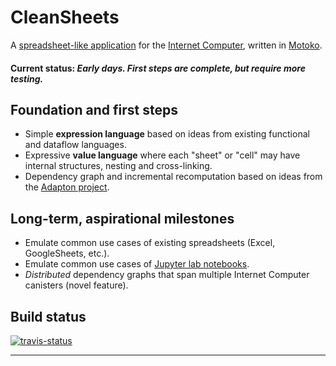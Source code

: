 
CleanSheets
===============================================

A [spreadsheet-like application](https://en.wikipedia.org/wiki/Spreadsheet) for the [Internet Computer](https://dfinity.org/faq/what-is-the-internet-computer), written in [Motoko](https://dfinity.org/faq/what-is-motoko).

#### Current status: _Early days.  First steps are complete, but require more testing._

Foundation and first steps
-------------------------------
- Simple **expression language** based on ideas from existing functional and dataflow languages.
- Expressive **value language** where each "sheet" or "cell" may have internal structures, nesting and cross-linking.
- Dependency graph and incremental recomputation based on ideas from the [Adapton project](http://adapton.org).

Long-term, aspirational milestones
----------------------------------
- Emulate common use cases of existing spreadsheets (Excel, GoogleSheets, etc.).
- Emulate common use cases of [Jupyter lab notebooks](https://jupyter.org/).
- _Distributed_ dependency graphs that span multiple Internet Computer canisters (novel feature).

Build status
-------------

[![travis-status](https://travis-ci.org/matthewhammer/cleansheets.svg?branch=master)](https://travis-ci.org/matthewhammer/cleansheets)



-------------




